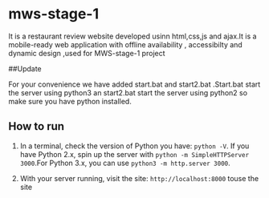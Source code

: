 # mws-stage-1
It is a restaurant review website developed usinn html,css,js and ajax.It is a mobile-ready web application with offline availability , accessibilty and dynamic design ,used for MWS-stage-1 project

##Update

For your convenience we have added start.bat and start2.bat .Start.bat start the server using python3 an start2.bat start the server using python2 so make sure you have python installed.

## How to run

1. In a terminal, check the version of Python you have: `python -V`. If you have Python 2.x, spin up the server with `python -m SimpleHTTPServer 3000`.For Python 3.x, you can use `python3 -m http.server 3000`.

2. With your server running, visit the site: `http://localhost:8000` touse the site

